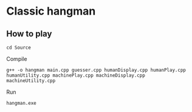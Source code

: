 # Classic hangman
## How to play 
```
cd Source
```
Compile
```
g++ -o hangman main.cpp guesser.cpp humanDisplay.cpp humanPlay.cpp humanUtility.cpp machinePlay.cpp machineDisplay.cpp 
machineUtility.cpp
```
Run
```
hangman.exe
```